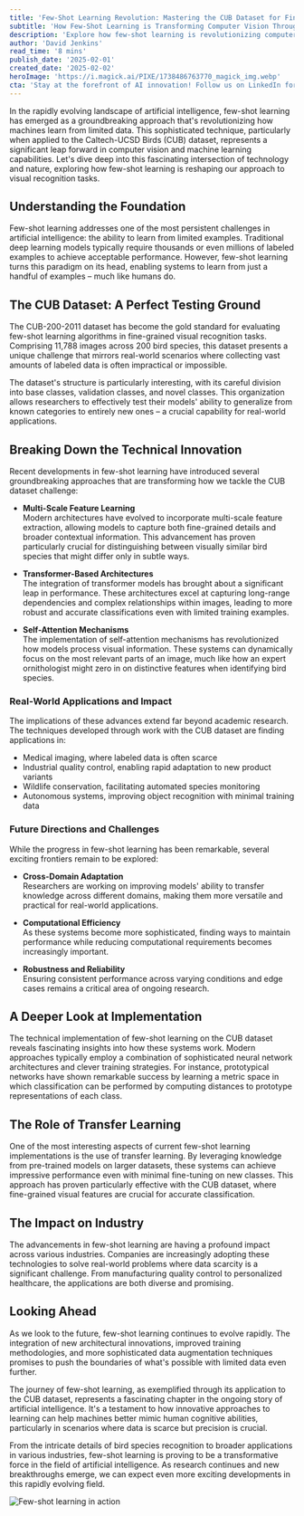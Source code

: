 ```yaml
---
title: 'Few-Shot Learning Revolution: Mastering the CUB Dataset for Fine-Grained Visual Recognition'
subtitle: 'How Few-Shot Learning is Transforming Computer Vision Through the CUB Dataset'
description: 'Explore how few-shot learning is revolutionizing computer vision by mastering the CUB dataset for fine-grained visual recognition. Discover the technical innovations and real-world applications that this groundbreaking approach brings to artificial intelligence.'
author: 'David Jenkins'
read_time: '8 mins'
publish_date: '2025-02-01'
created_date: '2025-02-02'
heroImage: 'https://i.magick.ai/PIXE/1738486763770_magick_img.webp'
cta: 'Stay at the forefront of AI innovation! Follow us on LinkedIn for the latest updates on few-shot learning and other groundbreaking developments in artificial intelligence!'
---
```


In the rapidly evolving landscape of artificial intelligence, few-shot learning has emerged as a groundbreaking approach that's revolutionizing how machines learn from limited data. This sophisticated technique, particularly when applied to the Caltech-UCSD Birds (CUB) dataset, represents a significant leap forward in computer vision and machine learning capabilities. Let's dive deep into this fascinating intersection of technology and nature, exploring how few-shot learning is reshaping our approach to visual recognition tasks.

## Understanding the Foundation

Few-shot learning addresses one of the most persistent challenges in artificial intelligence: the ability to learn from limited examples. Traditional deep learning models typically require thousands or even millions of labeled examples to achieve acceptable performance. However, few-shot learning turns this paradigm on its head, enabling systems to learn from just a handful of examples – much like humans do.

## The CUB Dataset: A Perfect Testing Ground

The CUB-200-2011 dataset has become the gold standard for evaluating few-shot learning algorithms in fine-grained visual recognition tasks. Comprising 11,788 images across 200 bird species, this dataset presents a unique challenge that mirrors real-world scenarios where collecting vast amounts of labeled data is often impractical or impossible.

The dataset's structure is particularly interesting, with its careful division into base classes, validation classes, and novel classes. This organization allows researchers to effectively test their models' ability to generalize from known categories to entirely new ones – a crucial capability for real-world applications.

## Breaking Down the Technical Innovation

Recent developments in few-shot learning have introduced several groundbreaking approaches that are transforming how we tackle the CUB dataset challenge:

- **Multi-Scale Feature Learning**  
  Modern architectures have evolved to incorporate multi-scale feature extraction, allowing models to capture both fine-grained details and broader contextual information. This advancement has proven particularly crucial for distinguishing between visually similar bird species that might differ only in subtle ways.

- **Transformer-Based Architectures**  
  The integration of transformer models has brought about a significant leap in performance. These architectures excel at capturing long-range dependencies and complex relationships within images, leading to more robust and accurate classifications even with limited training examples.

- **Self-Attention Mechanisms**  
  The implementation of self-attention mechanisms has revolutionized how models process visual information. These systems can dynamically focus on the most relevant parts of an image, much like how an expert ornithologist might zero in on distinctive features when identifying bird species.

### Real-World Applications and Impact

The implications of these advances extend far beyond academic research. The techniques developed through work with the CUB dataset are finding applications in:

- Medical imaging, where labeled data is often scarce
- Industrial quality control, enabling rapid adaptation to new product variants
- Wildlife conservation, facilitating automated species monitoring
- Autonomous systems, improving object recognition with minimal training data

### Future Directions and Challenges

While the progress in few-shot learning has been remarkable, several exciting frontiers remain to be explored:

- **Cross-Domain Adaptation**  
  Researchers are working on improving models' ability to transfer knowledge across different domains, making them more versatile and practical for real-world applications.

- **Computational Efficiency**  
  As these systems become more sophisticated, finding ways to maintain performance while reducing computational requirements becomes increasingly important.

- **Robustness and Reliability**  
  Ensuring consistent performance across varying conditions and edge cases remains a critical area of ongoing research.

## A Deeper Look at Implementation

The technical implementation of few-shot learning on the CUB dataset reveals fascinating insights into how these systems work. Modern approaches typically employ a combination of sophisticated neural network architectures and clever training strategies. For instance, prototypical networks have shown remarkable success by learning a metric space in which classification can be performed by computing distances to prototype representations of each class.

## The Role of Transfer Learning

One of the most interesting aspects of current few-shot learning implementations is the use of transfer learning. By leveraging knowledge from pre-trained models on larger datasets, these systems can achieve impressive performance even with minimal fine-tuning on new classes. This approach has proven particularly effective with the CUB dataset, where fine-grained visual features are crucial for accurate classification.

## The Impact on Industry

The advancements in few-shot learning are having a profound impact across various industries. Companies are increasingly adopting these technologies to solve real-world problems where data scarcity is a significant challenge. From manufacturing quality control to personalized healthcare, the applications are both diverse and promising.

## Looking Ahead

As we look to the future, few-shot learning continues to evolve rapidly. The integration of new architectural innovations, improved training methodologies, and more sophisticated data augmentation techniques promises to push the boundaries of what's possible with limited data even further.

The journey of few-shot learning, as exemplified through its application to the CUB dataset, represents a fascinating chapter in the ongoing story of artificial intelligence. It's a testament to how innovative approaches to learning can help machines better mimic human cognitive abilities, particularly in scenarios where data is scarce but precision is crucial.

From the intricate details of bird species recognition to broader applications in various industries, few-shot learning is proving to be a transformative force in the field of artificial intelligence. As research continues and new breakthroughs emerge, we can expect even more exciting developments in this rapidly evolving field.

![Few-shot learning in action]('https://images.magick.ai/ai-bird-recognition.jpg')
